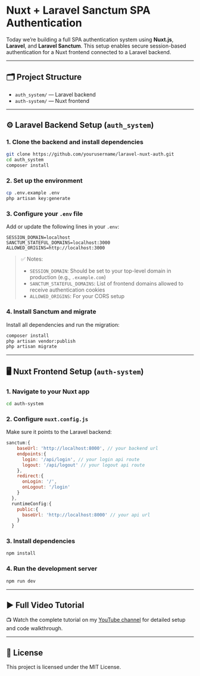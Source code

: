 # Nuxt + Laravel Sanctum SPA Authentication

Today we’re building a full SPA authentication system using **Nuxt.js**, **Laravel**, and **Laravel Sanctum**. This setup enables secure session-based authentication for a Nuxt frontend connected to a Laravel backend.

---

## 🗂 Project Structure

- `auth_system/` — Laravel backend
- `auth-system/` — Nuxt frontend

---

## ⚙️ Laravel Backend Setup (`auth_system`)

### 1. Clone the backend and install dependencies

```bash
git clone https://github.com/yourusername/laravel-nuxt-auth.git
cd auth_system
composer install
```

### 2. Set up the environment

```bash
cp .env.example .env
php artisan key:generate
```

### 3. Configure your `.env` file

Add or update the following lines in your `.env`:

```env
SESSION_DOMAIN=localhost
SANCTUM_STATEFUL_DOMAINS=localhost:3000
ALLOWED_ORIGINS=http://localhost:3000
```

> ✅ Notes:
> - `SESSION_DOMAIN`: Should be set to your top-level domain in production (e.g., `.example.com`)
> - `SANCTUM_STATEFUL_DOMAINS`: List of frontend domains allowed to receive authentication cookies
> - `ALLOWED_ORIGINS`: For your CORS setup

### 4. Install Sanctum and migrate

Install all dependencies and run the migration:

```bash
composer install
php artisan vendor:publish 
php artisan migrate
```

---

## 🖥️ Nuxt Frontend Setup (`auth-system`)

### 1. Navigate to your Nuxt app

```bash
cd auth-system
```

### 2. Configure `nuxt.config.js`

Make sure it points to the Laravel backend:

```js
sanctum:{
    baseUrl: 'http://localhost:8000', // your backend url
    endpoints:{
      login: '/api/login', // your login api route
      logout: '/api/logout' // your logout api route
    },
    redirect:{
      onLogin: '/',
      onLogout: '/login'
    }
  },
  runtimeConfig:{
    public:{
      baseUrl: 'http://localhost:8000' // your api url
    }
  }
```

### 3. Install dependencies

```bash
npm install
```

### 4. Run the development server

```bash
npm run dev
```

---

## ▶️ Full Video Tutorial

📺 Watch the complete tutorial on my [YouTube channel](https://youtu.be/xGjk5712shE) for detailed setup and code walkthrough.

---

## 📜 License

This project is licensed under the MIT License.
